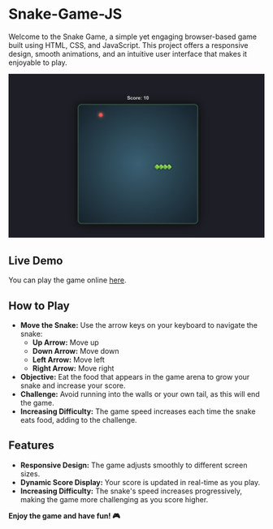 # Snake-Game-JS

Welcome to the Snake Game, a simple yet engaging browser-based game built using HTML, CSS, and JavaScript. This project offers a responsive design, smooth animations, and an intuitive user interface that makes it enjoyable to play.

![Snake Game](./Images/Game.png)

## Live Demo

You can play the game online [here](https://snake-game-soumadip.netlify.app/).

## How to Play

- **Move the Snake:** Use the arrow keys on your keyboard to navigate the snake:
  - **Up Arrow:** Move up
  - **Down Arrow:** Move down
  - **Left Arrow:** Move left
  - **Right Arrow:** Move right
- **Objective:** Eat the food that appears in the game arena to grow your snake and increase your score.
- **Challenge:** Avoid running into the walls or your own tail, as this will end the game.
- **Increasing Difficulty:** The game speed increases each time the snake eats food, adding to the challenge.

## Features

- **Responsive Design:** The game adjusts smoothly to different screen sizes.
- **Dynamic Score Display:** Your score is updated in real-time as you play.
- **Increasing Difficulty:** The snake's speed increases progressively, making the game more challenging as you score higher.

**Enjoy the game and have fun! 🎮**
